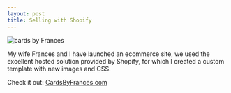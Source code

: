 ```yaml
---
layout: post
title: Selling with Shopify
---
```


![cards by Frances](http://upload.sam-thompson.info/upload/files/cards_by_frances.jpg "Large example image")

My wife Frances and I have launched an ecommerce site, we used the excellent hosted solution provided by Shopify, for which I created a custom template with new images and CSS.

Check it out: [CardsByFrances.com](http://www.cardsbyfrances.com)
